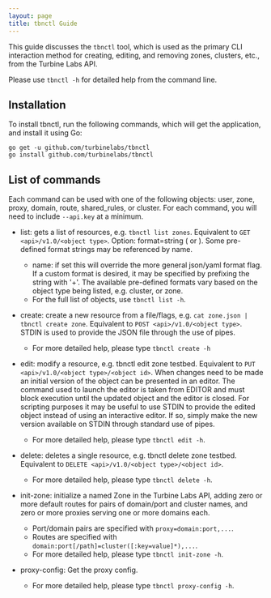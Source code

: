 ```yaml
---
layout: page
title: tbnctl Guide
---
```


[//]: # ( Copyright 2017 Turbine Labs, Inc.                                   )
[//]: # ( you may not use this file except in compliance with the License.    )
[//]: # ( You may obtain a copy of the License at                             )
[//]: # (                                                                     )
[//]: # (     http://www.apache.org/licenses/LICENSE-2.0                      )
[//]: # (                                                                     )
[//]: # ( Unless required by applicable law or agreed to in writing, software )
[//]: # ( distributed under the License is distributed on an "AS IS" BASIS,   )
[//]: # ( WITHOUT WARRANTIES OR CONDITIONS OF ANY KIND, either express or     )
[//]: # ( implied. See the License for the specific language governing        )
[//]: # ( permissions and limitations under the License.                      )

[//]: # (Guide to the tbnctl tool)
This guide discusses the `tbnctl` tool, which is used as the primary CLI
interaction method for creating, editing, and removing zones, clusters, etc.,
from the Turbine Labs API.

Please use `tbnctl -h` for detailed help from the command line.

## Installation
To install tbnctl, run the following commands, which will get the application,
and install it using Go:

```shell
go get -u github.com/turbinelabs/tbnctl
go install github.com/turbinelabs/tbnctl
```

## List of commands

Each command can be used with one of the following objects: user, zone, proxy,
domain, route, shared_rules, or cluster. For each command, you will need to
include `--api.key` at a minimum.

- list: gets a list of resources, e.g. `tbnctl list zones`. Equivalent to `GET <api>/v1.0/<object type>`. Option: format=string (<format name> or <format string>). Some pre-defined format strings may be referenced by name.
  - name: if set this will override the more general json/yaml format flag. If
  a custom format is desired, it may be specified by prefixing the string with
  '+'. The available pre-defined formats vary based on the object type being
  listed, e.g. cluster, or zone.
  - For the full list of objects, use `tbnctl list -h`.

- create: create a new resource from a file/flags, e.g. `cat zone.json | tbnctl
create zone`. Equivalent to `POST <api>/v1.0/<object type>`. STDIN is used to
provide the JSON file through the use of pipes.
  - For more detailed help, please type `tbnctl create -h`

- edit: modify a resource, e.g. tbnctl edit zone testbed. Equivalent to `PUT <api>/v1.0/<object type>/<object id>`. When changes need to be made an initial
version of the object can be presented in an editor. The command used to launch
the editor is taken from EDITOR and must block execution until the updated
object and the editor is closed. For scripting purposes it may be useful to use
STDIN to provide the edited object instead of using an interactive editor. If
so, simply make the new version available on STDIN through standard use of
pipes.
  - For more detailed help, please type `tbnctl edit -h`.

- delete: deletes a single resource, e.g. tbnctl delete zone testbed.
Equivalent to `DELETE <api>/v1.0/<object type>/<object id>`.
  - For more detailed help, please type `tbnctl delete -h`.

- init-zone: initialize a named Zone in the Turbine Labs API, adding zero or
more default routes for pairs of domain/port and cluster names, and zero or
more proxies serving one or more domains each.
  - Port/domain pairs are specified with `proxy=domain:port,...`.
  - Routes are specified with `domain:port[/path]=cluster([:key=value]*),...`.
  - For more detailed help, please type `tbnctl init-zone -h`.

- proxy-config: Get the proxy config.
  - For more detailed help, please type `tbnctl proxy-config -h`.
